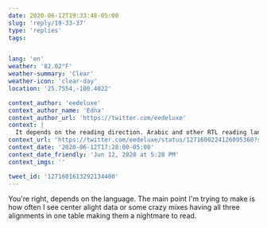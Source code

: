 ```yaml
---
date: 2020-06-12T19:33:48-05:00
slug: 'reply/19-33-37'
type: 'replies'
tags:


lang: 'en'
weather: '82.02°F'
weather-summary: 'Clear'
weather-icon: 'clear-day'
location: '25.7554,-100.4022'

context_author: 'eedeluxe'
context_author_name: 'Edna'
context_author_url: 'https://twitter.com/eedeluxe'
context: |
  It depends on the reading direction. Arabic and other RTL reading language users won’t find it easier.
context_url: 'https://twitter.com/eedeluxe/status/1271600224126095360?s=12'
context_date: '2020-06-12T17:28:00-05:00'
context_date_friendly: 'Jun 12, 2020 at 5:28 PM'
context_imgs: ''

tweet_id: '1271601613292134400'
---
```

You're right, depends on the language. The main point I'm trying to make is how often I see center alight data or some crazy mixes having all three alignments in one table making them a nightmare to read.  